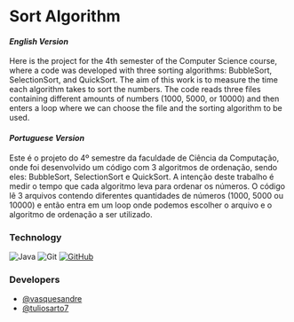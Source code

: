 
# Sort Algorithm

#### _English Version_

Here is the project for the 4th semester of the Computer Science course, where a code was developed with three sorting algorithms: BubbleSort, SelectionSort, and QuickSort. The aim of this work is to measure the time each algorithm takes to sort the numbers. The code reads three files containing different amounts of numbers (1000, 5000, or 10000) and then enters a loop where we can choose the file and the sorting algorithm to be used.

#### _Portuguese Version_

Este é o projeto do 4º semestre da faculdade de Ciência da Computação, onde foi desenvolvido um código com 3 algoritmos de ordenação, sendo eles: BubbleSort, SelectionSort e QuickSort.
A intenção deste trabalho é medir o tempo que cada algoritmo leva para ordenar os números. O código lê 3 arquivos contendo diferentes quantidades de números (1000, 5000 ou 10000) e então entra em um loop onde podemos escolher o arquivo e o algoritmo de ordenação a ser utilizado.




### Technology

![Java](https://img.shields.io/badge/java-%23ED8B00.svg?style=for-the-badge&logo=openjdk&logoColor=white) ![Git](https://img.shields.io/badge/GIT-E44C30?style=for-the-badge&logo=git&logoColor=white) [![GitHub](https://img.shields.io/badge/GitHub-100000?style=for-the-badge&logo=github&logoColor=white)](https://github.com/vasquesandre)

### Developers

- [@vasquesandre](https://www.github.com/vasquesandre)
- [@tuliosarto7](https://github.com/tuliosarto7)
